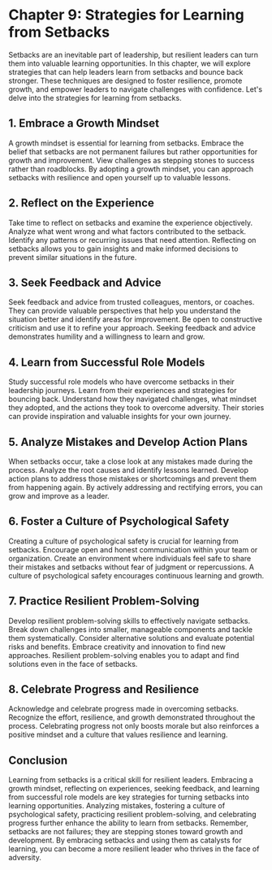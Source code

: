 Chapter 9: Strategies for Learning from Setbacks
================================================

Setbacks are an inevitable part of leadership, but resilient leaders can turn them into valuable learning opportunities. In this chapter, we will explore strategies that can help leaders learn from setbacks and bounce back stronger. These techniques are designed to foster resilience, promote growth, and empower leaders to navigate challenges with confidence. Let's delve into the strategies for learning from setbacks.

**1. Embrace a Growth Mindset**
-------------------------------

A growth mindset is essential for learning from setbacks. Embrace the belief that setbacks are not permanent failures but rather opportunities for growth and improvement. View challenges as stepping stones to success rather than roadblocks. By adopting a growth mindset, you can approach setbacks with resilience and open yourself up to valuable lessons.

**2. Reflect on the Experience**
--------------------------------

Take time to reflect on setbacks and examine the experience objectively. Analyze what went wrong and what factors contributed to the setback. Identify any patterns or recurring issues that need attention. Reflecting on setbacks allows you to gain insights and make informed decisions to prevent similar situations in the future.

**3. Seek Feedback and Advice**
-------------------------------

Seek feedback and advice from trusted colleagues, mentors, or coaches. They can provide valuable perspectives that help you understand the situation better and identify areas for improvement. Be open to constructive criticism and use it to refine your approach. Seeking feedback and advice demonstrates humility and a willingness to learn and grow.

**4. Learn from Successful Role Models**
----------------------------------------

Study successful role models who have overcome setbacks in their leadership journeys. Learn from their experiences and strategies for bouncing back. Understand how they navigated challenges, what mindset they adopted, and the actions they took to overcome adversity. Their stories can provide inspiration and valuable insights for your own journey.

**5. Analyze Mistakes and Develop Action Plans**
------------------------------------------------

When setbacks occur, take a close look at any mistakes made during the process. Analyze the root causes and identify lessons learned. Develop action plans to address those mistakes or shortcomings and prevent them from happening again. By actively addressing and rectifying errors, you can grow and improve as a leader.

**6. Foster a Culture of Psychological Safety**
-----------------------------------------------

Creating a culture of psychological safety is crucial for learning from setbacks. Encourage open and honest communication within your team or organization. Create an environment where individuals feel safe to share their mistakes and setbacks without fear of judgment or repercussions. A culture of psychological safety encourages continuous learning and growth.

**7. Practice Resilient Problem-Solving**
-----------------------------------------

Develop resilient problem-solving skills to effectively navigate setbacks. Break down challenges into smaller, manageable components and tackle them systematically. Consider alternative solutions and evaluate potential risks and benefits. Embrace creativity and innovation to find new approaches. Resilient problem-solving enables you to adapt and find solutions even in the face of setbacks.

**8. Celebrate Progress and Resilience**
----------------------------------------

Acknowledge and celebrate progress made in overcoming setbacks. Recognize the effort, resilience, and growth demonstrated throughout the process. Celebrating progress not only boosts morale but also reinforces a positive mindset and a culture that values resilience and learning.

Conclusion
----------

Learning from setbacks is a critical skill for resilient leaders. Embracing a growth mindset, reflecting on experiences, seeking feedback, and learning from successful role models are key strategies for turning setbacks into learning opportunities. Analyzing mistakes, fostering a culture of psychological safety, practicing resilient problem-solving, and celebrating progress further enhance the ability to learn from setbacks. Remember, setbacks are not failures; they are stepping stones toward growth and development. By embracing setbacks and using them as catalysts for learning, you can become a more resilient leader who thrives in the face of adversity.
